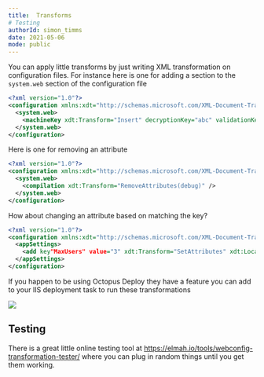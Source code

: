 ```yaml
---
title:  Transforms
# Testing
authorId: simon_timms
date: 2021-05-06
mode: public
---
```




You can apply little transforms by just writing XML transformation on configuration files. For instance here is one for adding a section to the `system.web` section of the configuration file

```xml
<?xml version="1.0"?>
<configuration xmlns:xdt="http://schemas.microsoft.com/XML-Document-Transform">
  <system.web>
    <machineKey xdt:Transform="Insert" decryptionKey="abc" validationKey="def" />
  </system.web>
</configuration>
```

Here is one for removing an attribute

```xml
<?xml version="1.0"?>
<configuration xmlns:xdt="http://schemas.microsoft.com/XML-Document-Transform">
  <system.web>
    <compilation xdt:Transform="RemoveAttributes(debug)" />
  </system.web>
</configuration>
```

How about changing an attribute based on matching the key?

```xml
<?xml version="1.0"?>
<configuration xmlns:xdt="http://schemas.microsoft.com/XML-Document-Transform">
  <appSettings>
    <add key"MaxUsers" value="3" xdt:Transform="SetAttributes" xdt:Locator="Match(key)" />
  </appSettings>
</configuration>
```

If you happen to be using Octopus Deploy they have a feature you can add to your IIS deployment task to run these transformations

![](/images/2021-05-06-xdt-transforms.md/2021-05-06-13-34-59.png)

## Testing

There is a great little online testing tool at https://elmah.io/tools/webconfig-transformation-tester/ where you can plug in random things until you get them working.